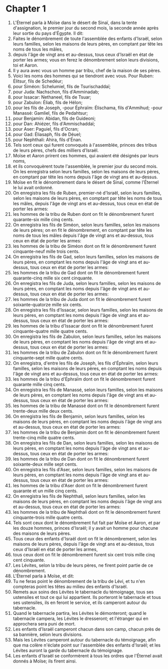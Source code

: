 # Chapter 1

1. L'Éternel parla à Moïse dans le désert de Sinaï, dans la tente d'assignation, le premier jour du second mois, la seconde année après leur sortie du pays d'Égypte. Il dit:
2. Faites le dénombrement de toute l'assemblée des enfants d'Israël, selon leurs familles, selon les maisons de leurs pères, en comptant par tête les noms de tous les mâles,
3. depuis l'âge de vingt ans et au-dessus, tous ceux d'Israël en état de porter les armes; vous en ferez le dénombrement selon leurs divisions, toi et Aaron.
4. Il y aura avec vous un homme par tribu, chef de la maison de ses pères.
5. Voici les noms des hommes qui se tiendront avec vous. Pour Ruben: Élitsur, fils de Schedéur;
6. pour Siméon: Schelumiel, fils de Tsurischaddaï;
7. pour Juda: Nachschon, fils d'Amminadab;
8. pour Issacar: Nethaneel, fils de Tsuar;
9. pour Zabulon: Éliab, fils de Hélon;
10. pour les fils de Joseph, -pour Éphraïm: Élischama, fils d'Ammihud; -pour Manassé: Gamliel, fils de Pedahtsur;
11. pour Benjamin: Abidan, fils de Guideoni;
12. pour Dan: Ahiézer, fils d'Ammischaddaï;
13. pour Aser: Paguiel, fils d'Ocran;
14. pour Gad: Éliasaph, fils de Déuel;
15. pour Nephthali: Ahira, fils d'Énan.
16. Tels sont ceux qui furent convoqués à l'assemblée, princes des tribus de leurs pères, chefs des milliers d'Israël.
17. Moïse et Aaron prirent ces hommes, qui avaient été désignés par leurs noms,
18. et ils convoquèrent toute l'assemblée, le premier jour du second mois. On les enregistra selon leurs familles, selon les maisons de leurs pères, en comptant par tête les noms depuis l'âge de vingt ans et au-dessus.
19. Moïse en fit le dénombrement dans le désert de Sinaï, comme l'Éternel le lui avait ordonné.
20. On enregistra les fils de Ruben, premier-né d'Israël, selon leurs familles, selon les maisons de leurs pères, en comptant par tête les noms de tous les mâles, depuis l'âge de vingt ans et au-dessus, tous ceux en état de porter les armes:
21. les hommes de la tribu de Ruben dont on fit le dénombrement furent quarante-six mille cinq cents.
22. On enregistra les fils de Siméon, selon leurs familles, selon les maisons de leurs pères; on en fit le dénombrement, en comptant par tête les noms de tous les mâles depuis l'âge de vingt ans et au-dessus, tous ceux en état de porter les armes:
23. les hommes de la tribu de Siméon dont on fit le dénombrement furent cinquante-neuf mille trois cents.
24. On enregistra les fils de Gad, selon leurs familles, selon les maisons de leurs pères, en comptant les noms depuis l'âge de vingt ans et au-dessus, tous ceux en état de porter les armes:
25. les hommes de la tribu de Gad dont on fit le dénombrement furent quarante-cinq mille six cent cinquante.
26. On enregistra les fils de Juda, selon leurs familles, selon les maisons de leurs pères, en comptant les noms depuis l'âge de vingt ans et au-dessus, tous ceux en état de porter les armes:
27. les hommes de la tribu de Juda dont on fit le dénombrement furent soixante-quatorze mille six cents.
28. On enregistra les fils d'Issacar, selon leurs familles, selon les maisons de leurs pères, en comptant les noms depuis l'âge de vingt ans et au-dessus, tous ceux en état de porter les armes:
29. les hommes de la tribu d'Issacar dont on fit le dénombrement furent cinquante-quatre mille quatre cents.
30. On enregistra les fils de Zabulon, selon leurs familles, selon les maisons de leurs pères, en comptant les noms depuis l'âge de vingt ans et au-dessus, tous ceux en état de porter les armes:
31. les hommes de la tribu de Zabulon dont on fit le dénombrement furent cinquante-sept mille quatre cents.
32. On enregistra, d'entre les fils de Joseph, les fils d'Éphraïm, selon leurs familles, selon les maisons de leurs pères, en comptant les noms depuis l'âge de vingt ans et au-dessus, tous ceux en état de porter les armes:
33. les hommes de la tribu d'Éphraïm dont on fit le dénombrement furent quarante mille cinq cents.
34. On enregistra les fils de Manassé, selon leurs familles, selon les maisons de leurs pères, en comptant les noms depuis l'âge de vingt ans et au-dessus, tous ceux en état de porter les armes:
35. les hommes de la tribu de Manassé dont on fit le dénombrement furent trente-deux mille deux cents.
36. On enregistra les fils de Benjamin, selon leurs familles, selon les maisons de leurs pères, en comptant les noms depuis l'âge de vingt ans et au-dessus, tous ceux en état de porter les armes:
37. les hommes de la tribu de Benjamin dont on fit le dénombrement furent trente-cinq mille quatre cents.
38. On enregistra les fils de Dan, selon leurs familles, selon les maisons de leurs pères, en comptant les noms depuis l'âge de vingt ans et au-dessus, tous ceux en état de porter les armes:
39. les hommes de la tribu de Dan dont on fit le dénombrement furent soixante-deux mille sept cents.
40. On enregistra les fils d'Aser, selon leurs familles, selon les maisons de leurs pères, en comptant les noms depuis l'âge de vingt ans et au-dessus, tous ceux en état de porter les armes:
41. les hommes de la tribu d'Aser dont on fit le dénombrement furent quarante et un mille cinq cents.
42. On enregistra les fils de Nephthali, selon leurs familles, selon les maisons de leurs pères, en comptant les noms depuis l'âge de vingt ans et au-dessus, tous ceux en état de porter les armes:
43. les hommes de la tribu de Nephthali dont on fit le dénombrement furent cinquante-trois mille quatre cents.
44. Tels sont ceux dont le dénombrement fut fait par Moïse et Aaron, et par les douze hommes, princes d'Israël; il y avait un homme pour chacune des maisons de leurs pères.
45. Tous ceux des enfants d'Israël dont on fit le dénombrement, selon les maisons de leurs pères, depuis l'âge de vingt ans et au-dessus, tous ceux d'Israël en état de porter les armes,
46. tous ceux dont on fit le dénombrement furent six cent trois mille cinq cent cinquante.
47. Les Lévites, selon la tribu de leurs pères, ne firent point partie de ce dénombrement.
48. L'Éternel parla à Moïse, et dit:
49. Tu ne feras point le dénombrement de la tribu de Lévi, et tu n'en compteras point les têtes au milieu des enfants d'Israël.
50. Remets aux soins des Lévites le tabernacle du témoignage, tous ses ustensiles et tout ce qui lui appartient. Ils porteront le tabernacle et tous ses ustensiles, ils en feront le service, et ils camperont autour du tabernacle.
51. Quand le tabernacle partira, les Lévites le démonteront; quand le tabernacle campera, les Lévites le dresseront; et l'étranger qui en approchera sera puni de mort.
52. Les enfants d'Israël camperont chacun dans son camp, chacun près de sa bannière, selon leurs divisions.
53. Mais les Lévites camperont autour du tabernacle du témoignage, afin que ma colère n'éclate point sur l'assemblée des enfants d'Israël; et les Lévites auront la garde du tabernacle du témoignage.
54. Les enfants d'Israël se conformèrent à tous les ordres que l'Éternel avait donnés à Moïse; ils firent ainsi.

